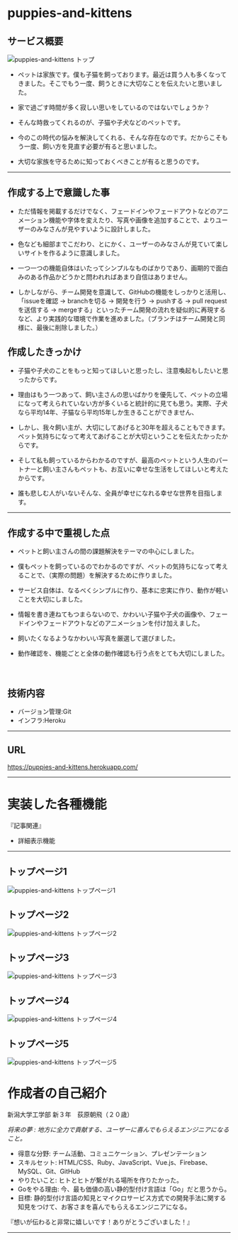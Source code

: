 # puppies-and-kittens

## サービス概要

![puppies-and-kittens トップ](https://i.gyazo.com/1683ee71fd1a865ff3c283a60977e9b9.jpg)

- ペットは家族です。僕も子猫を飼っております。最近は買う人も多くなってきました。そこでもう一度、飼うときに大切なことを伝えたいと思いました。

- 家で過ごす時間が多く寂しい思いをしているのではないでしょうか？

- そんな時救ってくれるのが、子猫や子犬などのペットです。

- 今のこの時代の悩みを解決してくれる、そんな存在なのです。だからこそもう一度、飼い方を見直す必要が有ると思いました。

- 大切な家族を守るために知っておくべきことが有ると思うのです。

***
## 作成する上で意識した事

- ただ情報を掲載するだけでなく、フェードインやフェードアウトなどのアニメーション機能や字体を変えたり、写真や画像を追加することで、よりユーザーのみなさんが見やすいように設計しました。

- 色なども細部までこだわり、とにかく、ユーザーのみなさんが見ていて楽しいサイトを作るように意識しました。

- 一つ一つの機能自体はいたってシンプルなものばかりであり、画期的で面白みのある作品かどうかと問われればあまり自信はありません。

- しかしながら、チーム開発を意識して、GitHubの機能をしっかりと活用し、「issueを確認 -> branchを切る -> 開発を行う -> pushする -> pull requestを送信する -> mergeする」といったチーム開発の流れを疑似的に再現するなど、より実践的な環境で作業を進めました。（ブランチはチーム開発と同様に、最後に削除しました。）

## 作成したきっかけ

- 子猫や子犬のことをもっと知ってほしいと思ったし、注意喚起もしたいと思ったからです。

- 理由はもう一つあって、飼い主さんの思いばかりを優先して、ペットの立場になって考えられていない方が多くいると統計的に見ても思う。実際、子犬なら平均14年、子猫なら平均15年しか生きることができません、

- しかし、我々飼い主が、大切にしてあげると30年を超えることもできます。
ペット気持ちになって考えてあげることが大切ということを伝えたかったからです。


- そして私も飼っているからわかるのですが、最高のペットという人生のパートナーと飼い主さんもペットも、お互いに幸せな生活をしてほしいと考えたからです。

- 誰も悲しむ人がいないそんな、全員が幸せになれる幸せな世界を目指します。

***
## 作成する中で重視した点
- ペットと飼い主さんの間の課題解決をテーマの中心にしました。
- 僕もペットを飼っているのでわかるのですが、ペットの気持ちになって考えることで、（実際の問題）を解決するために作りました。
- サービス自体は、なるべくシンプルに作り、基本に忠実に作り、動作が軽いことを大切にしました。
- 情報を書き連ねてもつまらないので、かわいい子猫や子犬の画像や、フェードインやフェードアウトなどのアニメーションを付け加えました。
- 飼いたくなるようなかわいい写真を厳選して選びました。

- 動作確認を、機能ごとと全体の動作確認も行う点をとても大切にしました。

　
## 技術内容
- バージョン管理:Git
- インフラ:Heroku

***

## URL
https://puppies-and-kittens.herokuapp.com/

***

# 実装した各種機能

『記事関連』
- 詳細表示機能

***

## トップページ1
![puppies-and-kittens トップページ1](https://i.gyazo.com/1683ee71fd1a865ff3c283a60977e9b9.jpg)

## トップページ2
![puppies-and-kittens トップページ2](https://i.gyazo.com/90de2b7790a7322cca1fd673f93eb45e.png)

## トップページ3
![puppies-and-kittens トップページ3](https://i.gyazo.com/b9ef08c4bbbdf81791e148ce86397cca.png)

## トップページ4
![puppies-and-kittens トップページ4](https://i.gyazo.com/c6b5e7eb809e116dcfaddacb661f77b3.png)

## トップページ5
![puppies-and-kittens トップページ5](https://i.gyazo.com/ac012ead5acc848e6776fd8afd407220.png)



# 作成者の自己紹介

新潟大学工学部 新３年　荻原朝飛（２０歳）

*将来の夢 : 地方に全力で貢献する、ユーザーに喜んでもらえるエンジニアになること。*

- 得意な分野: 
チーム活動、コミュニケーション、プレゼンテーション
- スキルセット: 
HTML/CSS、Ruby、JavaScript、Vue.js、Firebase、MySQL、Git、GitHub
- やりたいこと: 
ヒトとヒトが繋がれる場所を作りたかった。
- Goをやる理由: 
今、最も価値の高い静的型付け言語は「Go」だと思うから。
- 目標: 
静的型付け言語の知見とマイクロサービス方式での開発手法に関する知見をつけて、お客さまを喜んでもらえるエンジニアになる。

『想いが伝わると非常に嬉しいです！ありがとうございました！』

***

